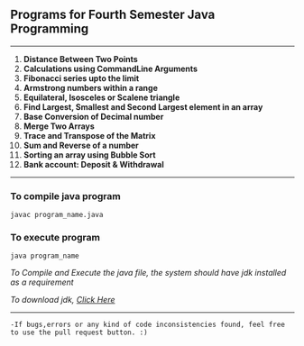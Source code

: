 ## Programs for Fourth Semester Java Programming

---
01. **Distance Between Two Points**
02. **Calculations using CommandLine Arguments**
03. **Fibonacci series upto the limit**
04. **Armstrong numbers within a range**
05. **Equilateral, Isosceles or Scalene triangle**
06. **Find Largest, Smallest and Second Largest element in an array**
07. **Base Conversion of Decimal number**
08. **Merge Two Arrays**
09. **Trace and Transpose of the Matrix**
10. **Sum and Reverse of a number**
11. **Sorting an array using Bubble Sort**
12. **Bank account: Deposit & Withdrawal**

---

### To compile java program
```
javac program_name.java
```

### To execute program
```
java program_name
```

*To Compile and Execute the java file, the system should have jdk installed as a requirement*

*To download jdk, [Click Here](https://www.oracle.com/java/technologies/downloads/)*

---

	-If bugs,errors or any kind of code inconsistencies found, feel free to use the pull request button. :)
